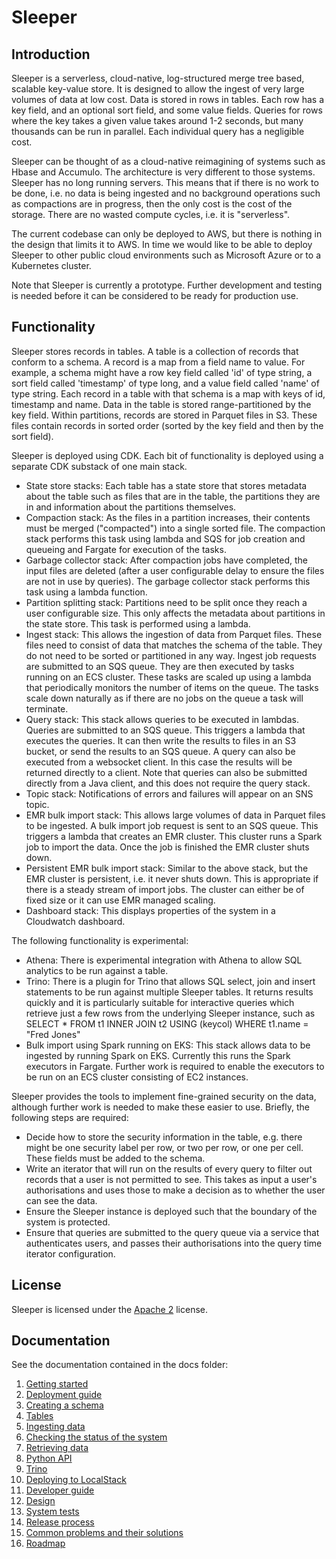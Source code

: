 Sleeper
=======

## Introduction

Sleeper is a serverless, cloud-native, log-structured merge tree based, scalable key-value store. It is designed to
allow the ingest of very large volumes of data at low cost. Data is stored in rows in tables. Each row has a key field,
and an optional sort field, and some value fields. Queries for rows where the key takes a given value takes around
1-2 seconds, but many thousands can be run in parallel. Each individual query has a negligible cost.

Sleeper can be thought of as a cloud-native reimagining of systems such as Hbase and Accumulo. The architecture is
very different to those systems. Sleeper has no long running servers. This means that if there is no work to be done,
i.e. no data is being ingested and no background operations such as compactions are in progress, then the only cost
is the cost of the storage. There are no wasted compute cycles, i.e. it is "serverless".

The current codebase can only be deployed to AWS, but there is nothing in the design that limits it to AWS. In time
we would like to be able to deploy Sleeper to other public cloud environments such as Microsoft Azure
or to a Kubernetes cluster.

Note that Sleeper is currently a prototype. Further development and testing is needed before it can be considered
to be ready for production use.

## Functionality

Sleeper stores records in tables. A table is a collection of records that conform to a schema. A record is a map
from a field name to value. For example, a schema might have a row key field called 'id' of type string, a sort
field called 'timestamp' of type long, and a value field called 'name' of type string. Each record in a table
with that schema is a map with keys of id, timestamp and name. Data in the table is stored range-partitioned by
the key field. Within partitions, records are stored in Parquet files in S3. These files contain records in sorted
order (sorted by the key field and then by the sort field).

Sleeper is deployed using CDK. Each bit of functionality is deployed using a separate CDK substack of one main
stack.

- State store stacks: Each table has a state store that stores metadata about the table such as files 
  that are in the table, the partitions they are in and information about the partitions themselves.
- Compaction stack: As the files in a partition increases, their contents must be merged 
  ("compacted") into a single sorted file. The compaction stack performs this task using lambda and SQS for job
  creation and queueing and Fargate for execution of the tasks.
- Garbage collector stack: After compaction jobs have completed, the input files are deleted (after a user
  configurable delay to ensure the files are not in use by queries). The garbage collector stack performs this
  task using a lambda function.
- Partition splitting stack: Partitions need to be split once they reach a user configurable size. This only
  affects the metadata about partitions in the state store. This task is performed using a lambda.
- Ingest stack: This allows the ingestion of data from Parquet files. These files need to consist of data that
  matches the schema of the table. They do not need to be sorted or partitioned in any way. Ingest job requests
  are submitted to an SQS queue. They are then executed by tasks running on an ECS cluster. These tasks are scaled
  up using a lambda that periodically monitors the number of items on the queue. The tasks scale down naturally
  as if there are no jobs on the queue a task will terminate.
- Query stack: This stack allows queries to be executed in lambdas. Queries are submitted to an SQS queue. This
  triggers a lambda that executes the queries. It can then write the results to files in an S3 bucket, or send the
  results to an SQS queue. A query can also be executed from a websocket client. In this case the results will be
  returned directly to a client. Note that queries can also be submitted directly from a Java client, and this does
  not require the query stack.
- Topic stack: Notifications of errors and failures will appear on an SNS topic.
- EMR bulk import stack: This allows large volumes of data in Parquet files to be ingested. A bulk import job
  request is sent to an SQS queue. This triggers a lambda that creates an EMR cluster. This cluster runs a Spark
  job to import the data. Once the job is finished the EMR cluster shuts down.
- Persistent EMR bulk import stack: Similar to the above stack, but the EMR cluster is persistent, i.e. it never
  shuts down. This is appropriate if there is a steady stream of import jobs. The cluster can either be of fixed
  size or it can use EMR managed scaling.
- Dashboard stack: This displays properties of the system in a Cloudwatch dashboard.

The following functionality is experimental:

- Athena: There is experimental integration with Athena to allow SQL analytics to be run against a table.
- Trino: There is a plugin for Trino that allows SQL select, join and insert statements to be run against multiple
  Sleeper tables. It returns results quickly and it is particularly suitable for interactive queries which retrieve just
  a few rows from the underlying Sleeper instance, such as SELECT * FROM t1 INNER JOIN t2 USING (keycol) WHERE t1.name =
  "Fred Jones"
- Bulk import using Spark running on EKS: This stack allows data to be ingested by running Spark on EKS. Currently
  this runs the Spark executors in Fargate. Further work is required to enable the executors to be run on an ECS cluster
  consisting of EC2 instances.

Sleeper provides the tools to implement fine-grained security on the data, although further work is needed to make
these easier to use. Briefly, the following steps are required:

- Decide how to store the security information in the table, e.g. there might be one security label per row,
  or two per row, or one per cell. These fields must be added to the schema.
- Write an iterator that will run on the results of every query to filter out records that a user is not permitted
  to see. This takes as input a user's authorisations and uses those to make a decision as to whether the user can see
  the data.
- Ensure the Sleeper instance is deployed such that the boundary of the system is protected.
- Ensure that queries are submitted to the query queue via a service that authenticates users, and passes their
  authorisations into the query time iterator configuration.

## License

Sleeper is licensed under the [Apache 2](http://www.apache.org/licenses/LICENSE-2.0) license.

## Documentation

See the documentation contained in the docs folder:

1. [Getting started](docs/01-getting-started.md)
2. [Deployment guide](docs/02-deployment-guide.md)
3. [Creating a schema](docs/03-schema.md)
4. [Tables](docs/04-tables.md)
5. [Ingesting data](docs/05-ingest.md)
6. [Checking the status of the system](docs/06-status.md)
7. [Retrieving data](docs/07-data-retrieval.md)
8. [Python API](docs/08-python-api.md)
9. [Trino](docs/09-trino.md)
10. [Deploying to LocalStack](docs/10-deploy-to-localstack.md)
11. [Developer guide](docs/11-dev-guide.md)
12. [Design](docs/12-design.md)
13. [System tests](docs/13-system-tests.md)
14. [Release process](docs/14-release-process.md)
15. [Common problems and their solutions](docs/15-common-problems-and-their-solutions.md)
16. [Roadmap](docs/16-roadmap.md)
